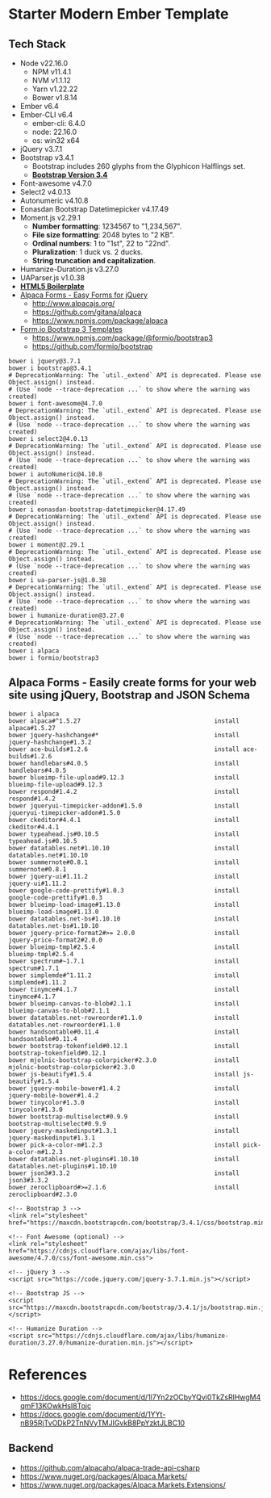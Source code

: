 # Starter Modern Ember Template

## Tech Stack
+ Node v22.16.0
  + NPM v11.4.1
  + NVM v1.1.12
  + Yarn v1.22.22
  + Bower v1.8.14
+ Ember v6.4
+ Ember-CLI v6.4
  + ember-cli: 6.4.0
  + node: 22.16.0
  + os: win32 x64
+ jQuery v3.7.1
+ Bootstrap v3.4.1
  + Bootstrap includes 260 glyphs from the Glyphicon Halflings set.
  + [**Bootstrap Version 3.4**](https://getbootstrap.com/docs/3.4/)
+ Font-awesome v4.7.0
+ Select2 v4.0.13
+ Autonumeric v4.10.8
+ Eonasdan Bootstrap Datetimepicker v4.17.49
+ Moment.js v2.29.1
  + **Number formatting**: 1234567 to "1,234,567".
  + **File size formatting**: 2048 bytes to "2 KB".
  + **Ordinal numbers**: 1 to "1st", 22 to "22nd".
  + **Pluralization**: 1 duck vs. 2 ducks.
  + **String truncation and capitalization**.
+ Humanize-Duration.js v3.27.0
+ UAParser.js v1.0.38
+ [**HTML5 Boilerplate**](https://github.com/h5bp/html5-boilerplate/)
+ [Alpaca Forms - Easy Forms for jQuery](https://www.npmjs.com/package/alpaca)
  + http://www.alpacajs.org/
  + https://github.com/gitana/alpaca
  + https://www.npmjs.com/package/alpaca
+ [Form.io Bootstrap 3 Templates](https://github.com/formio/bootstrap)
  + https://www.npmjs.com/package/@formio/bootstrap3
  + https://github.com/formio/bootstrap

```
bower i jquery@3.7.1
bower i bootstrap@3.4.1
# DeprecationWarning: The `util._extend` API is deprecated. Please use Object.assign() instead.
# (Use `node --trace-deprecation ...` to show where the warning was created)
bower i font-awesome@4.7.0
# DeprecationWarning: The `util._extend` API is deprecated. Please use Object.assign() instead.
# (Use `node --trace-deprecation ...` to show where the warning was created)
bower i select2@4.0.13
# DeprecationWarning: The `util._extend` API is deprecated. Please use Object.assign() instead.
# (Use `node --trace-deprecation ...` to show where the warning was created)
bower i autoNumeric@4.10.8
# DeprecationWarning: The `util._extend` API is deprecated. Please use Object.assign() instead.
# (Use `node --trace-deprecation ...` to show where the warning was created)
bower i eonasdan-bootstrap-datetimepicker@4.17.49
# DeprecationWarning: The `util._extend` API is deprecated. Please use Object.assign() instead.
# (Use `node --trace-deprecation ...` to show where the warning was created)
bower i moment@2.29.1
# DeprecationWarning: The `util._extend` API is deprecated. Please use Object.assign() instead.
# (Use `node --trace-deprecation ...` to show where the warning was created)
bower i ua-parser-js@1.0.38
# DeprecationWarning: The `util._extend` API is deprecated. Please use Object.assign() instead.
# (Use `node --trace-deprecation ...` to show where the warning was created)
bower i humanize-duration@3.27.0
# DeprecationWarning: The `util._extend` API is deprecated. Please use Object.assign() instead.
# (Use `node --trace-deprecation ...` to show where the warning was created)
bower i alpaca
bower i formio/bootstrap3
```

## Alpaca Forms - Easily create forms for your web site using jQuery, Bootstrap and JSON Schema

```
bower i alpaca
bower alpaca#^1.5.27                                     install alpaca#1.5.27
bower jquery-hashchange#*                                install jquery-hashchange#1.3.2
bower ace-builds#1.2.6                                   install ace-builds#1.2.6
bower handlebars#4.0.5                                   install handlebars#4.0.5
bower blueimp-file-upload#9.12.3                         install blueimp-file-upload#9.12.3
bower respond#1.4.2                                      install respond#1.4.2
bower jqueryui-timepicker-addon#1.5.0                    install jqueryui-timepicker-addon#1.5.0
bower ckeditor#4.4.1                                     install ckeditor#4.4.1
bower typeahead.js#0.10.5                                install typeahead.js#0.10.5
bower datatables.net#1.10.10                             install datatables.net#1.10.10
bower summernote#0.8.1                                   install summernote#0.8.1
bower jquery-ui#1.11.2                                   install jquery-ui#1.11.2
bower google-code-prettify#1.0.3                         install google-code-prettify#1.0.3
bower blueimp-load-image#1.13.0                          install blueimp-load-image#1.13.0
bower datatables.net-bs#1.10.10                          install datatables.net-bs#1.10.10
bower jquery-price-format2#>= 2.0.0                      install jquery-price-format2#2.0.0
bower blueimp-tmpl#2.5.4                                 install blueimp-tmpl#2.5.4
bower spectrum#~1.7.1                                    install spectrum#1.7.1
bower simplemde#^1.11.2                                  install simplemde#1.11.2
bower tinymce#4.1.7                                      install tinymce#4.1.7
bower blueimp-canvas-to-blob#2.1.1                       install blueimp-canvas-to-blob#2.1.1
bower datatables.net-rowreorder#1.1.0                    install datatables.net-rowreorder#1.1.0
bower handsontable#0.11.4                                install handsontable#0.11.4
bower bootstrap-tokenfield#0.12.1                        install bootstrap-tokenfield#0.12.1
bower mjolnic-bootstrap-colorpicker#2.3.0                install mjolnic-bootstrap-colorpicker#2.3.0
bower js-beautify#1.5.4                                  install js-beautify#1.5.4
bower jquery-mobile-bower#1.4.2                          install jquery-mobile-bower#1.4.2
bower tinycolor#1.3.0                                    install tinycolor#1.3.0
bower bootstrap-multiselect#0.9.9                        install bootstrap-multiselect#0.9.9
bower jquery-maskedinput#1.3.1                           install jquery-maskedinput#1.3.1
bower pick-a-color-m#1.2.3                               install pick-a-color-m#1.2.3
bower datatables.net-plugins#1.10.10                     install datatables.net-plugins#1.10.10
bower json3#3.3.2                                        install json3#3.3.2
bower zeroclipboard#>=2.1.6                              install zeroclipboard#2.3.0
```

```
<!-- Bootstrap 3 -->
<link rel="stylesheet" href="https://maxcdn.bootstrapcdn.com/bootstrap/3.4.1/css/bootstrap.min.css">

<!-- Font Awesome (optional) -->
<link rel="stylesheet" href="https://cdnjs.cloudflare.com/ajax/libs/font-awesome/4.7.0/css/font-awesome.min.css">

<!-- jQuery 3 -->
<script src="https://code.jquery.com/jquery-3.7.1.min.js"></script>

<!-- Bootstrap JS -->
<script src="https://maxcdn.bootstrapcdn.com/bootstrap/3.4.1/js/bootstrap.min.js"></script>

<!-- Humanize Duration -->
<script src="https://cdnjs.cloudflare.com/ajax/libs/humanize-duration/3.27.0/humanize-duration.min.js"></script>
```

# References
+ https://docs.google.com/document/d/1l7Yn2zOCbyYQvi0TkZsRlHwgM4qmF13KOwkHsI8Tojc
+ https://docs.google.com/document/d/1YYt-nB95RjTvODkP2TnNVyTMJIGvkB8PpYzktJLBC10

## Backend
+ https://github.com/alpacahq/alpaca-trade-api-csharp
+ https://www.nuget.org/packages/Alpaca.Markets/
+ https://www.nuget.org/packages/Alpaca.Markets.Extensions/

